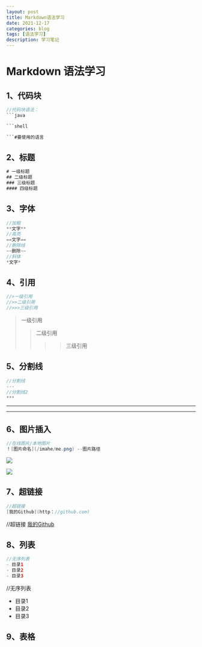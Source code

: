 ```yaml
---
layout: post
title: Markdown语法学习
date: 2021-12-17
categories: blog
tags: [语法学习]
description: 学习笔记
---
```


# Markdown 语法学习

## 1、代码块

```java
//代码块语法：
​```java

​```shell

​```#要使用的语言
```

## 2、标题

```java
# 一级标题
## 二级标题
### 三级标题
#### 四级标题
```

## 3、字体

```java
//加粗
**文字**
//高亮
==文字==
//删除线
~~删除~~
//斜体
*文字*
```

## 4、引用

```java
//>一级引用
//>>二级引用
//>>>三级引用
```

> 一级引用
> 
> > 二级引用
> > 
> > > > 三级引用

## 5、分割线

```java
//分割线
---
//分割线2
***
```

---

***

## 6、图片插入

```java
//在线图片/本地图片
！[图片命名](/imahe/me.png) --图片路径
```

![](C:\Users\Administrator\Pictures\非工作图片\书法\img-1618392667368f3f38663ace90bb59e74287fb39d94dd.jpg)

![](https://cdn.jsdelivr.net/gh/yangchy2017/blog-img/img-16183927271399533085d5229077f2d5a715f28a0d163.jpg)

## 7、超链接

```java
//超链接
[我的Github](http：//github.com)
```

//超链接
[我的Github](http：//github.com)

## 8、列表

```java
//无序列表
- 目录1
- 目录2
- 目录3
```

//无序列表

- 目录1
- 目录2
- 目录3

## 9、表格
